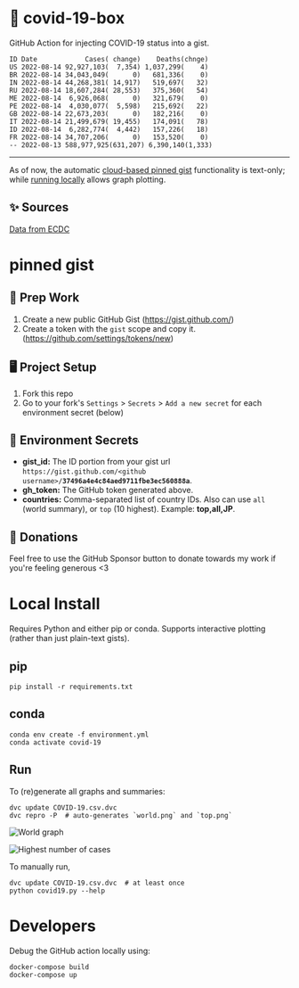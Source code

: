 # 🏥 covid-19-box

GitHub Action for injecting COVID-19 status into a gist.

```
ID Date            Cases( change)    Deaths(chnge)
US 2022-08-14 92,927,103(  7,354) 1,037,299(    4)
BR 2022-08-14 34,043,049(      0)   681,336(    0)
IN 2022-08-14 44,268,381( 14,917)   519,697(   32)
RU 2022-08-14 18,607,284( 28,553)   375,360(   54)
ME 2022-08-14  6,926,068(      0)   321,679(    0)
PE 2022-08-14  4,030,077(  5,598)   215,692(   22)
GB 2022-08-14 22,673,203(      0)   182,216(    0)
IT 2022-08-14 21,499,679( 19,455)   174,091(   78)
ID 2022-08-14  6,282,774(  4,442)   157,226(   18)
FR 2022-08-14 34,707,206(      0)   153,520(    0)
-- 2022-08-13 588,977,925(631,207) 6,390,140(1,333)
```

---

As of now, the automatic [cloud-based pinned gist](#pinned-gist) functionality is text-only;
while [running locally](#local-install) allows graph plotting.

## ✨ Sources

[Data from ECDC](https://www.ecdc.europa.eu/en/publications-data/download-todays-data-geographic-distribution-covid-19-cases-worldwide)

# pinned gist

## 🎒 Prep Work
1. Create a new public GitHub Gist (https://gist.github.com/)
1. Create a token with the `gist` scope and copy it. (https://github.com/settings/tokens/new)

## 🖥 Project Setup
1. Fork this repo
1. Go to your fork's `Settings` > `Secrets` > `Add a new secret` for each environment secret (below)

## 🤫 Environment Secrets
- **gist_id:** The ID portion from your gist url `https://gist.github.com/<github username>/`**`37496a4e4c84aed9711fbe3ec560888a`**.
- **gh_token:** The GitHub token generated above.
- **countries:** Comma-separated list of country IDs. Also can use `all` (world summary), or `top` (10 highest). Example: **top,all,JP**.

## 💸 Donations

Feel free to use the GitHub Sponsor button to donate towards my work if you're feeling generous <3

# Local Install

Requires Python and either pip or conda. Supports interactive plotting (rather than just plain-text gists).

## pip

```
pip install -r requirements.txt
```

## conda

```
conda env create -f environment.yml
conda activate covid-19
```

## Run

To (re)generate all graphs and summaries:

```
dvc update COVID-19.csv.dvc
dvc repro -P  # auto-generates `world.png` and `top.png`
```

![World graph](world.png)

![Highest number of cases](top.png)

To manually run,

```
dvc update COVID-19.csv.dvc  # at least once
python covid19.py --help
```

# Developers

Debug the GitHub action locally using:

```
docker-compose build
docker-compose up
```

